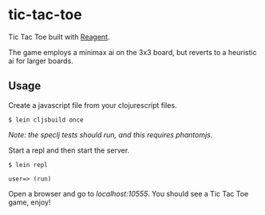# tic-tac-toe

Tic Tac Toe built with [Reagent](https://github.com/reagent-project/reagent).

The game employs a minimax ai on the 3x3 board, but reverts to a heuristic ai for larger boards.

## Usage

Create a javascript file from your clojurescript files.

```
$ lein cljsbuild once
```

*Note: the speclj tests should run, and this requires phantomjs.*

Start a repl and then start the server.

```
$ lein repl

user=> (run)
```

Open a browser and go to *localhost:10555*. You should see a Tic Tac Toe game, enjoy!
